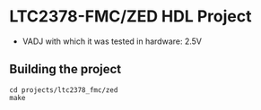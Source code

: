 <!-- no_build_example, no_dts, no_no_os -->

# LTC2378-FMC/ZED HDL Project

- VADJ with which it was tested in hardware: 2.5V

## Building the project

```
cd projects/ltc2378_fmc/zed
make
```
